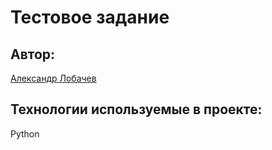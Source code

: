 #  Тестовое задание

## Автор:

[Александр Лобачев](https://github.com/AlexandrLobachev/)

## Технологии используемые в проекте:

Python
